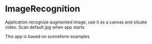 # ImageRecognition

Application recognize augmented image, use it as a canvas and situate video. 
Scan default.jpg when app starts

This app is based on sceneform examples 
